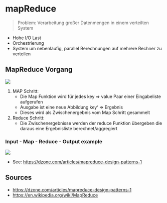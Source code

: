 # mapReduce

> Problem: Verarbeitung großer Datenmengen in einem verteilten System

- Hohe I/O Last
- Orchestrierung
- System um nebenläufig, parallel Berechnungen auf mehrere Rechner zu verteilen

## MapReduce Vorgang

![](../../../attachments/mapReduce.png)

1. MAP Schritt:
   - Die Map Funktion wird für jedes key => value Paar einer Eingabeliste aufgerufen
   - Ausgabe ist eine neue Abbildung key‘ => Ergebnis
   - Dieses wird als Zwischenergebnis vom Map Schritt gesammelt
2. Reduce Schritt:
   - Die Zwischenergebnisse werden der reduce Funktion übergeben die daraus eine Ergebnisliste berechnet/aggregiert

### Input - Map - Reduce - Output example

![](../../../attachments/map-reduce-example.png)

- See: <https://dzone.com/articles/mapreduce-design-patterns-1>

## Sources

- <https://dzone.com/articles/mapreduce-design-patterns-1>
- <https://en.wikipedia.org/wiki/MapReduce>
